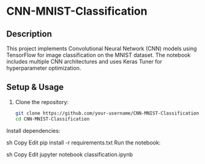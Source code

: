 # CNN-MNIST-Classification

## Description
This project implements Convolutional Neural Network (CNN) models using TensorFlow for image classification on the MNIST dataset. The notebook includes multiple CNN architectures and uses Keras Tuner for hyperparameter optimization.

## Setup & Usage
1. Clone the repository:
   ```sh
   git clone https://github.com/your-username/CNN-MNIST-Classification.git
   cd CNN-MNIST-Classification
Install dependencies:

sh
Copy
Edit
pip install -r requirements.txt
Run the notebook:

sh
Copy
Edit
jupyter notebook classification.ipynb
